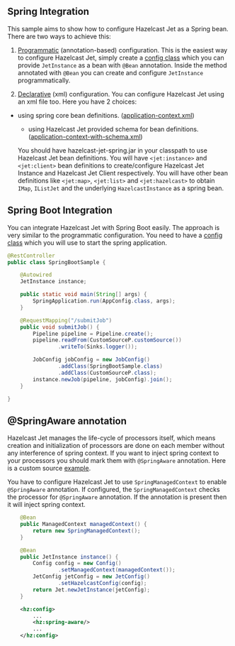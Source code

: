 ## Spring Integration

This sample aims to show how to configure Hazelcast Jet 
as a Spring bean. There are two ways to achieve this:

1. [Programmatic](src/main/java/com/hazelcast/samples/jet/spring/AnnotationBasedConfigurationSample.java)
(annotation-based) configuration. This is the easiest way 
to configure Hazelcast Jet, simply create a 
[config class](src/main/java/com/hazelcast/samples/jet/spring/config/AppConfig.java)
which you can provide `JetInstance` as a bean with `@Bean` annotation.
Inside the method annotated with `@Bean` you can create and configure
`JetInstance` programmatically.

2. [Declarative](src/main/java/com/hazelcast/samples/jet/spring/XmlConfigurationWithSchemaSample.java)
(xml) configuration. You can configure Hazelcast Jet using 
an xml file too. Here you have 2 choices:
 
 - using spring core bean definitions.
 ([application-context.xml](src/main/resources/application-context.xml))
            
   - using Hazelcast Jet provided schema for bean definitions.
     ([application-context-with-schema.xml](src/main/resources/application-context-with-schema.xml))

    You should have hazelcast-jet-spring.jar in your classpath 
    to use Hazelcast Jet bean definitions. You will have 
    `<jet:instance>` and `<jet:client>` bean definitions to 
    create/configure Hazelcast Jet Instance and Hazelcast Jet 
    Client respectively. You will have other bean definitions like
    `<jet:map>`, `<jet:list>` and `<jet:hazelcast>` to obtain 
    `IMap`, `IListJet` and the underlying `HazelcastInstance` 
    as a spring bean.


## Spring Boot Integration

You can integrate Hazelcast Jet with Spring Boot easily. The approach is
very similar to the programmatic configuration. You need to have a
[config class](src/main/java/com/hazelcast/samples/jet/spring/config/AppConfig.java)
which you will use to start the spring application.

```java
@RestController
public class SpringBootSample {

    @Autowired
    JetInstance instance;

    public static void main(String[] args) {
        SpringApplication.run(AppConfig.class, args);
    }

    @RequestMapping("/submitJob")
    public void submitJob() {
        Pipeline pipeline = Pipeline.create();
        pipeline.readFrom(CustomSourceP.customSource())
                .writeTo(Sinks.logger());

        JobConfig jobConfig = new JobConfig()
                .addClass(SpringBootSample.class)
                .addClass(CustomSourceP.class);
        instance.newJob(pipeline, jobConfig).join();
    }

}
```

## @SpringAware annotation

Hazelcast Jet manages the life-cycle of processors itself, which
means creation and initialization of processors are done on each
member without any interference of spring context. If you want to
inject spring context to your processors you should mark them with
`@SpringAware` annotation. Here is a custom source 
[example](src/main/java/com/hazelcast/samples/jet/spring/source/CustomSourceP.java).

You have to configure Hazelcast Jet to use `SpringManagedContext`
to enable `@SpringAware` annotation. If configured, the `SpringManagedContext`
checks the processor for `@SpringAware` annotation. If the annotation 
is present then it will inject spring context.

```java
    @Bean
    public ManagedContext managedContext() {
        return new SpringManagedContext();
    }

    @Bean
    public JetInstance instance() {
        Config config = new Config()
                .setManagedContext(managedContext());
        JetConfig jetConfig = new JetConfig()
                .setHazelcastConfig(config);
        return Jet.newJetInstance(jetConfig);
    }
```

```xml
    <hz:config>
        ...
        <hz:spring-aware/>
        ...
    </hz:config>    
```